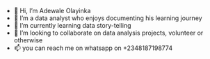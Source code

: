 - 👋 Hi, I’m Adewale Olayinka
- 👀 I’m a data analyst who enjoys documenting his learning journey
- 🌱 I’m currently learning data story-telling
- 💞️ I’m looking to collaborate on data analysis projects, volunteer or otherwise
- 📫 you can reach me on whatsapp on +2348187198774 

<!---
Lexies799/Lexies799 is a ✨ special ✨ repository because its `README.md` (this file) appears on your GitHub profile.
You can click the Preview link to take a look at your changes.
--->

